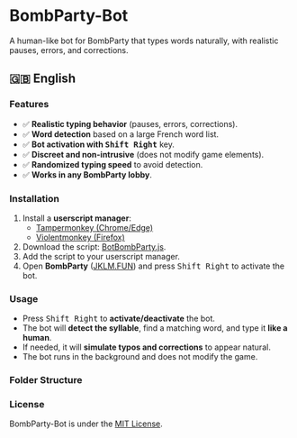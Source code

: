 # BombParty-Bot  
A human-like bot for BombParty that types words naturally, with realistic pauses, errors, and corrections.  

## 🇬🇧 English  

### Features  
- ✅ **Realistic typing behavior** (pauses, errors, corrections).  
- ✅ **Word detection** based on a large French word list.  
- ✅ **Bot activation with <kbd>Shift Right</kbd>** key.  
- ✅ **Discreet and non-intrusive** (does not modify game elements).  
- ✅ **Randomized typing speed** to avoid detection.  
- ✅ **Works in any BombParty lobby**.  

### Installation  
1. Install a **userscript manager**:  
   - [Tampermonkey (Chrome/Edge)](https://www.tampermonkey.net/)  
   - [Violentmonkey (Firefox)](https://violentmonkey.github.io/)  
2. Download the script: [BotBombParty.js](https://github.com/naizoxtv/BombParty-Bot/blob/main/BotBombParty.js).  
3. Add the script to your userscript manager.  
4. Open **BombParty** ([JKLM.FUN](https://jklm.fun/)) and press <kbd>Shift Right</kbd> to activate the bot.  

### Usage  
- Press <kbd>Shift Right</kbd> to **activate/deactivate** the bot.  
- The bot will **detect the syllable**, find a matching word, and type it **like a human**.  
- If needed, it will **simulate typos and corrections** to appear natural.  
- The bot runs in the background and does not modify the game.  

### Folder Structure  

### License  
BombParty-Bot is under the [MIT License](LICENSE.md).  
